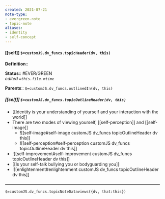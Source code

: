 ```yaml
---
created: 2021-07-21
note-type: 
- evergreen-note
- topic-note
aliases:
- identity
- self-concept
---
```

 
#### [[self]] `$=customJS.dv_funcs.topicHeader(dv, this)`


**Definition**::

**Status**:: #EVER/GREEN  
*edited `=this.file.mtime`*

**Parents**:: 
`$=customJS.dv_funcs.outlinedIn(dv, this)`

##### [[self]] `$=customJS.dv_funcs.topicOutlineHeader(dv, this)`
- [[Identity is your understanding of yourself and your interaction with the world]]
- There are two modes of viewing yourself, [[self-perception]] and [[self-image]]
	- ![[self-image#self-image customJS dv_funcs topicOutlineHeader dv this]]
	- ![[self-perception#self-perception customJS dv_funcs topicOutlineHeader dv this]]
- ![[self-improvement#self-improvement customJS dv_funcs topicOutlineHeader dv this]]
- [[Is your self-talk bullying you or bodyguarding you]]
- ![[enlightenment#enlightenment customJS dv_funcs topicOutlineHeader dv this]]

### <hr class="dataviews"/>

`$=customJS.dv_funcs.topicNoteDataviews({dv, that:this})`